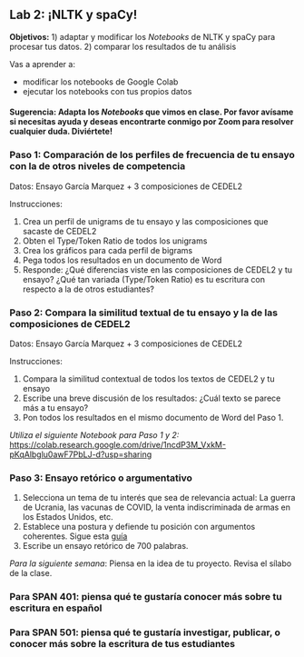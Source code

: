 ## Lab 2: ¡NLTK y spaCy!

**Objetivos:** 1) adaptar y modificar los *Notebooks* de NLTK y spaCy para procesar tus datos. 2) comparar los resultados de tu análisis

Vas a aprender a:
- modificar los notebooks de Google Colab
- ejecutar los notebooks con tus propios datos

#### Sugerencia: Adapta los *Notebooks* que vimos en clase. Por favor avísame si necesitas ayuda y deseas encontrarte conmigo por Zoom para resolver cualquier duda. Diviértete!

### Paso 1: Comparación de los perfiles de frecuencia de tu ensayo con la de otros niveles de competencia <br/>
Datos: Ensayo García Marquez + 3 composiciones de CEDEL2

Instrucciones:
1. Crea un perfil de unigrams de tu ensayo y las composiciones que sacaste de CEDEL2
2. Obten el Type/Token Ratio de todos los unigrams
3. Crea los gráficos para cada perfil de bigrams
4. Pega todos los resultados en un documento de Word
5. Responde: ¿Qué diferencias viste en las composiciones de CEDEL2 y tu ensayo? ¿Qué tan variada (Type/Token Ratio) es tu escritura con respecto a la de otros estudiantes?

### Paso 2: Compara la similitud textual de tu ensayo y la de las composiciones de CEDEL2 <br/>
Datos: Ensayo García Marquez + 3 composiciones de CEDEL2

Instrucciones:
1. Compara la similitud contextual de todos los textos de CEDEL2 y tu ensayo
2. Escribe una breve discusión de los resultados: ¿Cuál texto se parece más a tu ensayo?
3. Pon todos los resultados en el mismo documento de Word del Paso 1.

*Utiliza el siguiente Notebook para Paso 1 y 2:* https://colab.research.google.com/drive/1ncdP3M_VxkM-pKqAlbglu0awF7PbLJ-d?usp=sharing

### Paso 3: Ensayo retórico o argumentativo
1. Selecciona un tema de tu interés que sea de relevancia actual: La guerra de Ucrania, las vacunas de COVID, la venta indiscriminada de armas en los Estados Unidos, etc.
2. Establece una postura y defiende tu posición con argumentos coherentes. Sigue esta [guía](https://docs.google.com/document/d/1ne8YG5ZO1Bb7QJ9gdnh1VwKo3YL5RsEK/edit?usp=sharing&ouid=100340570072689040004&rtpof=true&sd=true)
3. Escribe un ensayo retórico de 700 palabras.

*Para la siguiente semana*: Piensa en la idea de tu proyecto. Revisa el sílabo de la clase. 

### Para SPAN 401: piensa qué te gustaría conocer más sobre tu escritura en español
### Para SPAN 501: piensa qué te gustaría investigar, publicar, o conocer más sobre la escritura de tus estudiantes
